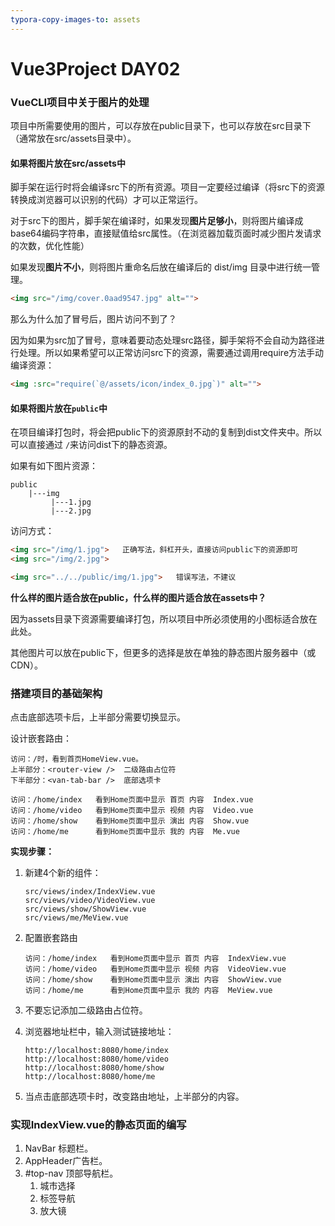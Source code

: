 ```yaml
---
typora-copy-images-to: assets
---
```


# Vue3Project DAY02

### VueCLI项目中关于图片的处理

项目中所需要使用的图片，可以存放在public目录下，也可以存放在src目录下（通常放在src/assets目录中）。

#### 如果将图片放在src/assets中

脚手架在运行时将会编译src下的所有资源。项目一定要经过编译（将src下的资源转换成浏览器可以识别的代码）才可以正常运行。

对于src下的图片，脚手架在编译时，如果发现**图片足够小**，则将图片编译成base64编码字符串，直接赋值给src属性。（在浏览器加载页面时减少图片发请求的次数，优化性能）

如果发现**图片不小**，则将图片重命名后放在编译后的 dist/img 目录中进行统一管理。

```html
<img src="/img/cover.0aad9547.jpg" alt="">
```

那么为什么加了冒号后，图片访问不到了？

因为如果为src加了冒号，意味着要动态处理src路径，脚手架将不会自动为路径进行处理。所以如果希望可以正常访问src下的资源，需要通过调用require方法手动编译资源：

```html
<img :src="require(`@/assets/icon/index_0.jpg`)" alt="">
```



#### 如果将图片放在`public`中

在项目编译打包时，将会把public下的资源原封不动的复制到dist文件夹中。所以可以直接通过 `/`来访问dist下的静态资源。

如果有如下图片资源：

```
public
    |---img
         |---1.jpg
         |---2.jpg
```

访问方式：

```html
<img src="/img/1.jpg">   正确写法，斜杠开头，直接访问public下的资源即可
<img src="/img/2.jpg">

<img src="../../public/img/1.jpg">   错误写法，不建议
```



**什么样的图片适合放在public，什么样的图片适合放在assets中？**

因为assets目录下资源需要编译打包，所以项目中所必须使用的小图标适合放在此处。

其他图片可以放在public下，但更多的选择是放在单独的静态图片服务器中（或CDN）。



### 搭建项目的基础架构

点击底部选项卡后，上半部分需要切换显示。

设计嵌套路由：

```
访问：/时，看到首页HomeView.vue。 
上半部分：<router-view />  二级路由占位符
下半部分：<van-tab-bar />  底部选项卡
```

```
访问：/home/index   看到Home页面中显示 首页 内容  Index.vue
访问：/home/video   看到Home页面中显示 视频 内容  Video.vue
访问：/home/show    看到Home页面中显示 演出 内容  Show.vue
访问：/home/me      看到Home页面中显示 我的 内容  Me.vue
```

**实现步骤：**

1. 新建4个新的组件：

   ```
   src/views/index/IndexView.vue
   src/views/video/VideoView.vue
   src/views/show/ShowView.vue
   src/views/me/MeView.vue
   ```

2. 配置嵌套路由

   ```
   访问：/home/index   看到Home页面中显示 首页 内容  IndexView.vue
   访问：/home/video   看到Home页面中显示 视频 内容  VideoView.vue
   访问：/home/show    看到Home页面中显示 演出 内容  ShowView.vue
   访问：/home/me      看到Home页面中显示 我的 内容  MeView.vue
   ```

3. 不要忘记添加二级路由占位符。

4. 浏览器地址栏中，输入测试链接地址：

   ```
   http://localhost:8080/home/index
   http://localhost:8080/home/video
   http://localhost:8080/home/show
   http://localhost:8080/home/me
   ```

5. 当点击底部选项卡时，改变路由地址，上半部分的内容。



### 实现IndexView.vue的静态页面的编写

1. NavBar 标题栏。
2. AppHeader广告栏。
3. #top-nav 顶部导航栏。
   1. 城市选择
   2. 标签导航
   3. 放大镜







